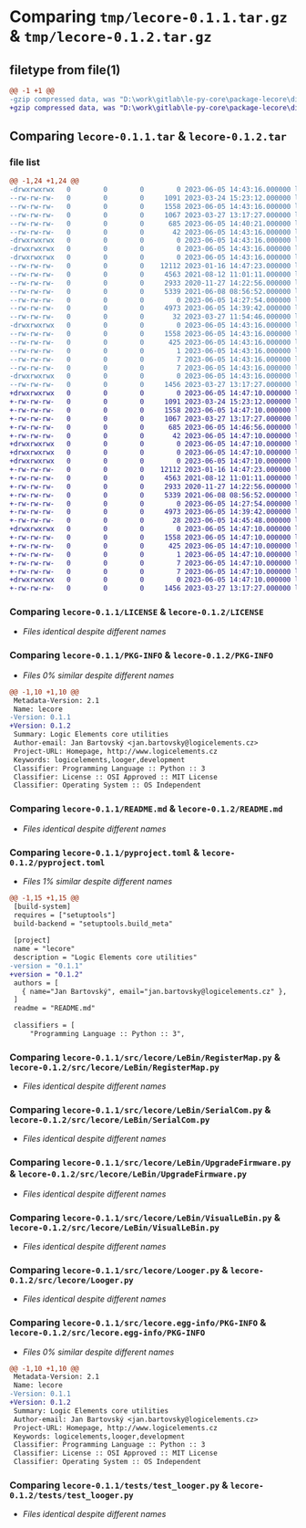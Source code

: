 # Comparing `tmp/lecore-0.1.1.tar.gz` & `tmp/lecore-0.1.2.tar.gz`

## filetype from file(1)

```diff
@@ -1 +1 @@
-gzip compressed data, was "D:\work\gitlab\le-py-core\package-lecore\dist\.tmp-dtqaohth\lecore-0.1.1.tar", last modified: Mon Jun  5 14:43:16 2023, max compression
+gzip compressed data, was "D:\work\gitlab\le-py-core\package-lecore\dist\.tmp-wyf9qem3\lecore-0.1.2.tar", last modified: Mon Jun  5 14:47:10 2023, max compression
```

## Comparing `lecore-0.1.1.tar` & `lecore-0.1.2.tar`

### file list

```diff
@@ -1,24 +1,24 @@
-drwxrwxrwx   0        0        0        0 2023-06-05 14:43:16.000000 lecore-0.1.1/
--rw-rw-rw-   0        0        0     1091 2023-03-24 15:23:12.000000 lecore-0.1.1/LICENSE
--rw-rw-rw-   0        0        0     1558 2023-06-05 14:43:16.000000 lecore-0.1.1/PKG-INFO
--rw-rw-rw-   0        0        0     1067 2023-03-27 13:17:27.000000 lecore-0.1.1/README.md
--rw-rw-rw-   0        0        0      685 2023-06-05 14:40:21.000000 lecore-0.1.1/pyproject.toml
--rw-rw-rw-   0        0        0       42 2023-06-05 14:43:16.000000 lecore-0.1.1/setup.cfg
-drwxrwxrwx   0        0        0        0 2023-06-05 14:43:16.000000 lecore-0.1.1/src/
-drwxrwxrwx   0        0        0        0 2023-06-05 14:43:16.000000 lecore-0.1.1/src/lecore/
-drwxrwxrwx   0        0        0        0 2023-06-05 14:43:16.000000 lecore-0.1.1/src/lecore/LeBin/
--rw-rw-rw-   0        0        0    12112 2023-01-16 14:47:23.000000 lecore-0.1.1/src/lecore/LeBin/RegisterMap.py
--rw-rw-rw-   0        0        0     4563 2021-08-12 11:01:11.000000 lecore-0.1.1/src/lecore/LeBin/SerialCom.py
--rw-rw-rw-   0        0        0     2933 2020-11-27 14:22:56.000000 lecore-0.1.1/src/lecore/LeBin/UpgradeFirmware.py
--rw-rw-rw-   0        0        0     5339 2021-06-08 08:56:52.000000 lecore-0.1.1/src/lecore/LeBin/VisualLeBin.py
--rw-rw-rw-   0        0        0        0 2023-06-05 14:27:54.000000 lecore-0.1.1/src/lecore/LeBin/__init__.py
--rw-rw-rw-   0        0        0     4973 2023-06-05 14:39:42.000000 lecore-0.1.1/src/lecore/Looger.py
--rw-rw-rw-   0        0        0       32 2023-03-27 11:54:46.000000 lecore-0.1.1/src/lecore/__init__.py
-drwxrwxrwx   0        0        0        0 2023-06-05 14:43:16.000000 lecore-0.1.1/src/lecore.egg-info/
--rw-rw-rw-   0        0        0     1558 2023-06-05 14:43:16.000000 lecore-0.1.1/src/lecore.egg-info/PKG-INFO
--rw-rw-rw-   0        0        0      425 2023-06-05 14:43:16.000000 lecore-0.1.1/src/lecore.egg-info/SOURCES.txt
--rw-rw-rw-   0        0        0        1 2023-06-05 14:43:16.000000 lecore-0.1.1/src/lecore.egg-info/dependency_links.txt
--rw-rw-rw-   0        0        0        7 2023-06-05 14:43:16.000000 lecore-0.1.1/src/lecore.egg-info/requires.txt
--rw-rw-rw-   0        0        0        7 2023-06-05 14:43:16.000000 lecore-0.1.1/src/lecore.egg-info/top_level.txt
-drwxrwxrwx   0        0        0        0 2023-06-05 14:43:16.000000 lecore-0.1.1/tests/
--rw-rw-rw-   0        0        0     1456 2023-03-27 13:17:27.000000 lecore-0.1.1/tests/test_looger.py
+drwxrwxrwx   0        0        0        0 2023-06-05 14:47:10.000000 lecore-0.1.2/
+-rw-rw-rw-   0        0        0     1091 2023-03-24 15:23:12.000000 lecore-0.1.2/LICENSE
+-rw-rw-rw-   0        0        0     1558 2023-06-05 14:47:10.000000 lecore-0.1.2/PKG-INFO
+-rw-rw-rw-   0        0        0     1067 2023-03-27 13:17:27.000000 lecore-0.1.2/README.md
+-rw-rw-rw-   0        0        0      685 2023-06-05 14:46:56.000000 lecore-0.1.2/pyproject.toml
+-rw-rw-rw-   0        0        0       42 2023-06-05 14:47:10.000000 lecore-0.1.2/setup.cfg
+drwxrwxrwx   0        0        0        0 2023-06-05 14:47:10.000000 lecore-0.1.2/src/
+drwxrwxrwx   0        0        0        0 2023-06-05 14:47:10.000000 lecore-0.1.2/src/lecore/
+drwxrwxrwx   0        0        0        0 2023-06-05 14:47:10.000000 lecore-0.1.2/src/lecore/LeBin/
+-rw-rw-rw-   0        0        0    12112 2023-01-16 14:47:23.000000 lecore-0.1.2/src/lecore/LeBin/RegisterMap.py
+-rw-rw-rw-   0        0        0     4563 2021-08-12 11:01:11.000000 lecore-0.1.2/src/lecore/LeBin/SerialCom.py
+-rw-rw-rw-   0        0        0     2933 2020-11-27 14:22:56.000000 lecore-0.1.2/src/lecore/LeBin/UpgradeFirmware.py
+-rw-rw-rw-   0        0        0     5339 2021-06-08 08:56:52.000000 lecore-0.1.2/src/lecore/LeBin/VisualLeBin.py
+-rw-rw-rw-   0        0        0        0 2023-06-05 14:27:54.000000 lecore-0.1.2/src/lecore/LeBin/__init__.py
+-rw-rw-rw-   0        0        0     4973 2023-06-05 14:39:42.000000 lecore-0.1.2/src/lecore/Looger.py
+-rw-rw-rw-   0        0        0       28 2023-06-05 14:45:48.000000 lecore-0.1.2/src/lecore/__init__.py
+drwxrwxrwx   0        0        0        0 2023-06-05 14:47:10.000000 lecore-0.1.2/src/lecore.egg-info/
+-rw-rw-rw-   0        0        0     1558 2023-06-05 14:47:10.000000 lecore-0.1.2/src/lecore.egg-info/PKG-INFO
+-rw-rw-rw-   0        0        0      425 2023-06-05 14:47:10.000000 lecore-0.1.2/src/lecore.egg-info/SOURCES.txt
+-rw-rw-rw-   0        0        0        1 2023-06-05 14:47:10.000000 lecore-0.1.2/src/lecore.egg-info/dependency_links.txt
+-rw-rw-rw-   0        0        0        7 2023-06-05 14:47:10.000000 lecore-0.1.2/src/lecore.egg-info/requires.txt
+-rw-rw-rw-   0        0        0        7 2023-06-05 14:47:10.000000 lecore-0.1.2/src/lecore.egg-info/top_level.txt
+drwxrwxrwx   0        0        0        0 2023-06-05 14:47:10.000000 lecore-0.1.2/tests/
+-rw-rw-rw-   0        0        0     1456 2023-03-27 13:17:27.000000 lecore-0.1.2/tests/test_looger.py
```

### Comparing `lecore-0.1.1/LICENSE` & `lecore-0.1.2/LICENSE`

 * *Files identical despite different names*

### Comparing `lecore-0.1.1/PKG-INFO` & `lecore-0.1.2/PKG-INFO`

 * *Files 0% similar despite different names*

```diff
@@ -1,10 +1,10 @@
 Metadata-Version: 2.1
 Name: lecore
-Version: 0.1.1
+Version: 0.1.2
 Summary: Logic Elements core utilities
 Author-email: Jan Bartovský <jan.bartovsky@logicelements.cz>
 Project-URL: Homepage, http://www.logicelements.cz
 Keywords: logicelements,looger,development
 Classifier: Programming Language :: Python :: 3
 Classifier: License :: OSI Approved :: MIT License
 Classifier: Operating System :: OS Independent
```

### Comparing `lecore-0.1.1/README.md` & `lecore-0.1.2/README.md`

 * *Files identical despite different names*

### Comparing `lecore-0.1.1/pyproject.toml` & `lecore-0.1.2/pyproject.toml`

 * *Files 1% similar despite different names*

```diff
@@ -1,15 +1,15 @@
 [build-system]
 requires = ["setuptools"]
 build-backend = "setuptools.build_meta"
 
 [project]
 name = "lecore"
 description = "Logic Elements core utilities"
-version = "0.1.1"
+version = "0.1.2"
 authors = [
   { name="Jan Bartovský", email="jan.bartovsky@logicelements.cz" },
 ]
 readme = "README.md"
 
 classifiers = [
     "Programming Language :: Python :: 3",
```

### Comparing `lecore-0.1.1/src/lecore/LeBin/RegisterMap.py` & `lecore-0.1.2/src/lecore/LeBin/RegisterMap.py`

 * *Files identical despite different names*

### Comparing `lecore-0.1.1/src/lecore/LeBin/SerialCom.py` & `lecore-0.1.2/src/lecore/LeBin/SerialCom.py`

 * *Files identical despite different names*

### Comparing `lecore-0.1.1/src/lecore/LeBin/UpgradeFirmware.py` & `lecore-0.1.2/src/lecore/LeBin/UpgradeFirmware.py`

 * *Files identical despite different names*

### Comparing `lecore-0.1.1/src/lecore/LeBin/VisualLeBin.py` & `lecore-0.1.2/src/lecore/LeBin/VisualLeBin.py`

 * *Files identical despite different names*

### Comparing `lecore-0.1.1/src/lecore/Looger.py` & `lecore-0.1.2/src/lecore/Looger.py`

 * *Files identical despite different names*

### Comparing `lecore-0.1.1/src/lecore.egg-info/PKG-INFO` & `lecore-0.1.2/src/lecore.egg-info/PKG-INFO`

 * *Files 0% similar despite different names*

```diff
@@ -1,10 +1,10 @@
 Metadata-Version: 2.1
 Name: lecore
-Version: 0.1.1
+Version: 0.1.2
 Summary: Logic Elements core utilities
 Author-email: Jan Bartovský <jan.bartovsky@logicelements.cz>
 Project-URL: Homepage, http://www.logicelements.cz
 Keywords: logicelements,looger,development
 Classifier: Programming Language :: Python :: 3
 Classifier: License :: OSI Approved :: MIT License
 Classifier: Operating System :: OS Independent
```

### Comparing `lecore-0.1.1/tests/test_looger.py` & `lecore-0.1.2/tests/test_looger.py`

 * *Files identical despite different names*

